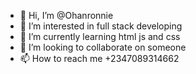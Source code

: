 - 👋 Hi, I’m @Ohanronnie
- 👀 I’m interested in full stack developing 
- 🌱 I’m currently learning html js and css
- 💞️ I’m looking to collaborate on someone
- 📫 How to reach me +2347089314662

<!---
Ohanronnie/Ohanronnie is a ✨ special ✨ repository because its `README.md` (this file) appears on your GitHub profile.
You can click the Preview link to take a look at your changes.
--->
